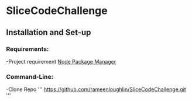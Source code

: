 # SliceCodeChallenge

## Installation and Set-up

### Requirements:
-Project requirement [Node Package Manager](https://nodejs.org/en/download/)

### Command-Line:
-Clone Repo ''' https://github.com/rameenloughlin/SliceCodeChallenge.git '''
